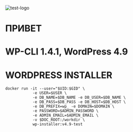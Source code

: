![test-logo](http://ci.intr:90/job/mj-system/job/wp-installer/badge/icon)
# ПРИВЕТ
# WP-CLI 1.4.1, WordPress 4.9 
# WORDPRESS INSTALLER
``` 
docker run -it --user="$UID:$GID" \
            -e USER=$USER \
            -e DB_NAME=$DB_NAME -e DB_USER=$DB_NAME \ 
            -e DB_PASS=$DB_PASS -e DB_HOST=$DB_HOST \
            -e DB_PREFIX=wp_ -e DOMAIN=$DOMAIN \
            -e PASSWORD=$ADMIN_PASSWORD \
            -e ADMIN_EMAIL=$ADMIN_EMAIL \
            -v $DOC_ROOT:/workdir \ 
            wp-installer:v4.9-test
```

